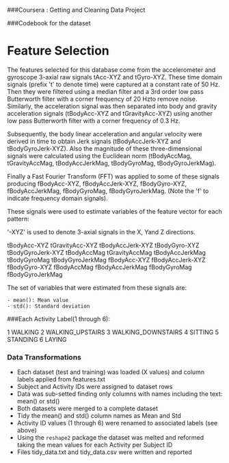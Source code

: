 ###Coursera : Getting and Cleaning Data Project

###Codebook for the dataset

Feature Selection 
================= 
The features selected for this database come from the accelerometer and gyroscope 3-axial raw signals 
tAcc-XYZ and tGyro-XYZ. These time domain signals (prefix 't' to denote time) were captured at a 
constant rate of 50 Hz. Then they were filtered using a median filter and a 3rd order low pass 
Butterworth filter with a corner frequency of 20 Hzto remove noise. Similarly, the acceleration signal 
was then separated into body and gravity acceleration signals (tBodyAcc-XYZ and tGravityAcc-XYZ) using 
another low pass Butterworth filter with a corner frequency of 0.3 Hz. 

Subsequently, the body linear acceleration and angular velocity were derived in time to obtain Jerk 
signals (tBodyAccJerk-XYZ and tBodyGyroJerk-XYZ). Also the magnitude of these three-dimensional 
signals were calculated using the Euclidean norm (tBodyAccMag, tGravityAccMag, tBodyAccJerkMag, 
tBodyGyroMag, tBodyGyroJerkMag). 

Finally a Fast Fourier Transform (FFT) was applied to some of these signals producing fBodyAcc-XYZ, 
fBodyAccJerk-XYZ, fBodyGyro-XYZ, fBodyAccJerkMag, fBodyGyroMag, fBodyGyroJerkMag. (Note the 'f' 
to indicate frequency domain signals). 

These signals were used to estimate variables of the feature vector for each pattern: 

'-XYZ' is used to denote 3-axial signals in the X, Yand Z directions. 

tBodyAcc-XYZ 
tGravityAcc-XYZ 
tBodyAccJerk-XYZ 
tBodyGyro-XYZ 
tBodyGyroJerk-XYZ 
tBodyAccMag 
tGravityAccMag 
tBodyAccJerkMag 
tBodyGyroMag 
tBodyGyroJerkMag 
fBodyAcc-XYZ 
fBodyAccJerk-XYZ 
fBodyGyro-XYZ 
fBodyAccMag 
fBodyAccJerkMag 
fBodyGyroMag 
fBodyGyroJerkMag 

The set of variables that were estimated from these signals are: 

	- mean(): Mean value 
	- std(): Standard deviation 

###Each Activity Label(1 through 6):

1 WALKING 
2 WALKING_UPSTAIRS 
3 WALKING_DOWNSTAIRS 
4 SITTING 
5 STANDING 
6 LAYING 



### Data Transformations

- Each dataset (test and training) was loaded (X values) and column labels applied from features.txt
- Subject and Activity IDs were assigned to dataset rows
- Data was sub-setted finding only columns with names including the text: mean() or std()
- Both datasets were merged to a complete dataset
- Tidy the mean() and std() column names as Mean and Std
- Activity ID values (1 through 6) were renamed to associated labels (see above)
- Using the `reshape2` package the dataset was melted and reformed taking the mean values for each Activity per Subject ID
- Files tidy_data.txt and tidy_data.csv were written and reported
